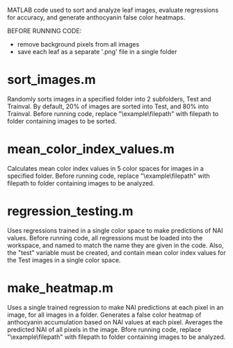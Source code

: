 MATLAB code used to sort and analyze leaf images, evaluate regressions for accuracy, and generate anthocyanin false color heatmaps.

BEFORE RUNNING CODE:
- remove background pixels from all images
- save each leaf as a separate '.png' file in a single folder

# sort_images.m
Randomly sorts images in a specified folder into 2 subfolders, Test and Trainval. By default, 20% of images are sorted into Test, and 80% into Trainval. Before running code, replace "\\example\filepath" with filepath to folder containing images to be sorted. 

# mean_color_index_values.m
Calculates mean color index values in 5 color spaces for images in a specified folder. Before running code, replace "\\example\filepath" with filepath to folder containing images to be analyzed. 

# regression_testing.m
Uses regressions trained in a single color space to make predictions of NAI values. Before running code, all regressions must be loaded into the workspace, and named to match the name they are given in the code. Also, the "test" variable must be created, and contain mean color index values for the Test images in a single color space.

# make_heatmap.m
Uses a single trained regression to make NAI predictions at each pixel in an image, for all images in a folder. Generates a false color heatmap of anthocyanin accumulation based on NAI values at each pixel. Averages the predicted NAI of all pixels in the image. Bfore running code, replace "\\example\filepath" with filepath to folder containing images to be analyzed.
